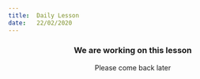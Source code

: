 ```yaml
---
title:  Daily Lesson
date:   22/02/2020
---
```


### <center>We are working on this lesson</center>
<center>Please come back later</center>
